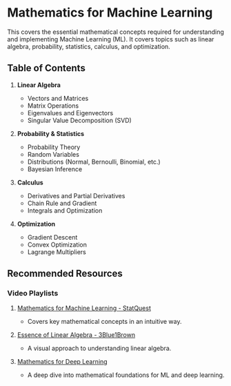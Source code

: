 # Mathematics for Machine Learning

This covers the essential mathematical concepts required for understanding and implementing Machine Learning (ML). It covers topics such as linear algebra, probability, statistics, calculus, and optimization.

## Table of Contents

1. **Linear Algebra**  
   - Vectors and Matrices  
   - Matrix Operations  
   - Eigenvalues and Eigenvectors  
   - Singular Value Decomposition (SVD)  

2. **Probability & Statistics**  
   - Probability Theory  
   - Random Variables  
   - Distributions (Normal, Bernoulli, Binomial, etc.)  
   - Bayesian Inference  

3. **Calculus**  
   - Derivatives and Partial Derivatives  
   - Chain Rule and Gradient  
   - Integrals and Optimization  

4. **Optimization**  
   - Gradient Descent  
   - Convex Optimization  
   - Lagrange Multipliers  

## Recommended Resources

### Video Playlists
1. [Mathematics for Machine Learning - StatQuest](https://www.youtube.com/watch?v=qBigTkBLU6g&list=PLblh5JKOoLUK0FLuzwntyYI10UQFUhsY9)  
   - Covers key mathematical concepts in an intuitive way.

2. [Essence of Linear Algebra - 3Blue1Brown](https://www.youtube.com/playlist?list=PLZHQObOWTQDPD3MizzM2xVFitgF8hE_ab)  
   - A visual approach to understanding linear algebra.

3. [Mathematics for Deep Learning](https://www.youtube.com/watch?v=1VSZtNYMntM)  
   - A deep dive into mathematical foundations for ML and deep learning.
